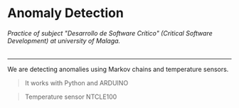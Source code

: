 # Anomaly Detection
###### Practice of subject "_Desarrollo de Software Crítico_" (Critical Software Development) at university of Malaga.
---
We are detecting anomalies using Markov chains and temperature sensors.
	
> It works with Python and ARDUINO

> Temperature sensor NTCLE100

